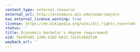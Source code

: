 ```yaml
---
content_type: external-resource
external_url: http://economics.mit.edu/under/majors
has_external_license_warning: true
license: https://en.wikipedia.org/wiki/All_rights_reserved
status: ''
title: Economics bachelor's degree requirement
uid: 5be9fa85-126b-4202-b613-7a13ce6b2fa9
wayback_url: ''
---
```

